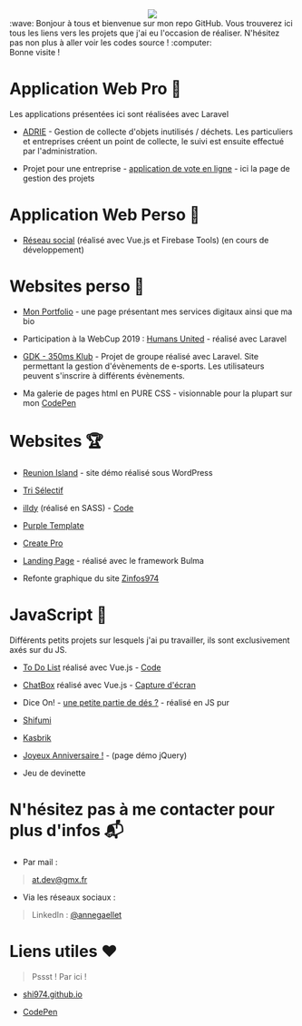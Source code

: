 
<center><img  src="http://coursennord.e-monsite.com/medias/images/bienvenue.png"></center>
:wave: Bonjour à tous et bienvenue sur mon repo GitHub. Vous trouverez ici tous les liens vers les projets que j'ai eu l'occasion de réaliser. N'hésitez pas non plus à aller voir les codes source ! :computer: <br>
Bonne visite !


# Application Web Pro :briefcase:

Les applications présentées ici sont réalisées avec Laravel

- [ADRIE](http://adrie-collecte.herokuapp.com) - Gestion de collecte d'objets inutilisés / déchets. Les particuliers et entreprises créent un point de collecte, le suivi est ensuite effectué par l'administration.

- Projet pour une entreprise - [application de vote en ligne](https://shi974.github.io/resources/pf14.PNG) - ici la page de gestion des projets


# Application Web Perso :gem:

- [Réseau social](https://vuegram-d3531.firebaseapp.com/) (réalisé avec Vue.js et Firebase Tools) (en cours de développement)


# Websites perso :pencil:

- [Mon Portfolio](https://shi974.github.io/) - une page présentant mes services digitaux ainsi que ma bio

- Participation à la WebCup 2019 : [Humans United](http://humans-united.herokuapp.com) - réalisé avec Laravel

- [GDK - 350ms Klub](http://gdk-350ms.herokuapp.com) - Projet de groupe réalisé avec Laravel. Site permettant la gestion d'évènements de e-sports. Les utilisateurs peuvent s'inscrire à différents évènements.

- Ma galerie de pages html en PURE CSS - visionnable pour la plupart sur mon [CodePen](https://codepen.io/shi974/)
  

# Websites :trophy:

- [Reunion Island](https://reunion-island.000webhostapp.com/) - site démo réalisé sous WordPress

- [Tri Sélectif](http://shi974.github.io/Tri_selectif/index.html)

- [illdy](http://shi974.github.io/illdy/index.html) (réalisé en SASS) - [Code](https://github.com/Shi974/illdy)

- [Purple Template](https://shi974.github.io/resources/pf6.PNG)

- [Create Pro](https://shi974.github.io/resources/pf3.PNG)

- [Landing Page](https://github.com/Shi974/LandingPage) - réalisé avec le framework Bulma

- Refonte graphique du site [Zinfos974](https://shi974.github.io/resources/pf2.PNG)


# JavaScript :wrench:

Différents petits projets sur lesquels j'ai pu travailler, ils sont exclusivement axés sur du JS.

- [To Do List](https://todo-list974.firebaseapp.com/) réalisé avec Vue.js - [Code](https://github.com/Shi974/To-Do-List)

- [ChatBox](https://github.com/Shi974/chatbox) réalisé avec Vue.js - [Capture d'écran](https://shi974.github.io/resources/pf7.PNG)

- Dice On! - [une petite partie de dés ?](https://shi974.github.io/dice/index.html) - réalisé en JS pur

- [Shifumi](https://github.com/Shi974/shifumi)

- [Kasbrik](https://shi974.github.io/resources/pf17.png)

- [Joyeux Anniversaire !](https://shi974.github.io/resources/birthday) - (page démo jQuery)

- Jeu de devinette


# N'hésitez pas à me contacter pour plus d'infos :mailbox_with_mail:

- Par mail :

> at.dev@gmx.fr

- Via les réseaux sociaux :

> LinkedIn : [@annegaellet](https://www.linkedin.com/in/annegaellet/)

  
# Liens utiles :heart:

> Pssst ! Par ici !

- [shi974.github.io](http://shi974.github.io)

- [CodePen](https://codepen.io/shi974/)
